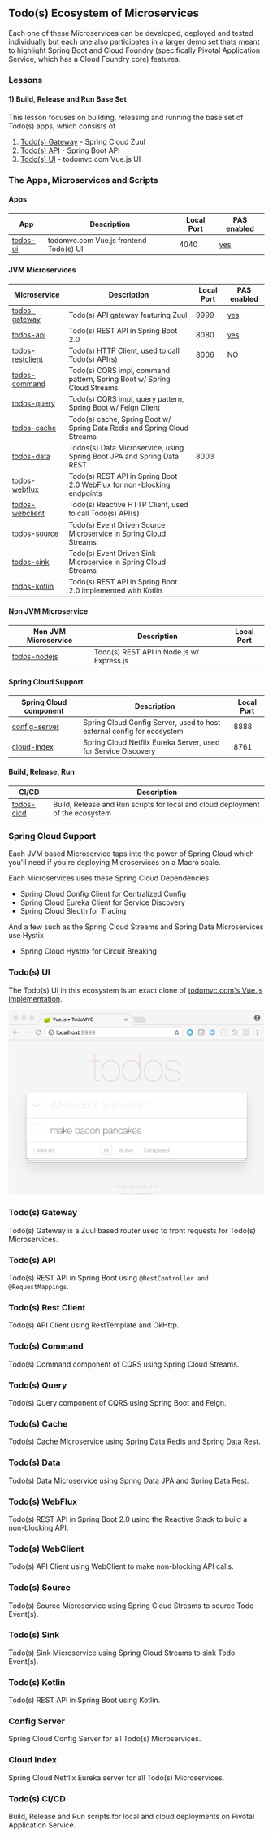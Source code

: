 ## Todo(s) Ecosystem of Microservices

Each one of these Microservices can be developed, deployed and tested individually but each one also participates in a larger demo set thats meant to highlight Spring Boot and Cloud Foundry (specifically Pivotal Application Service, which has a Cloud Foundry core) features.

### Lessons

#### 1) Build, Release and Run Base Set

This lesson focuses on building, releasing and running the base set of Todo(s) apps, which consists of

1. [Todo(s) Gateway](https://github.com/corbtastik/todos-gateway) - Spring Cloud Zuul
2. [Todo(s) API](https://github.com/corbtastik/todos-api) - Spring Boot API
3. [Todo(s) UI](https://github.com/corbtastik/todos-ui) - todomvc.com Vue.js UI

### The Apps, Microservices and Scripts

#### Apps

App | Description | Local Port | PAS enabled
------------ | ------------- | ------------- | -------------  
[todos-ui](https://github.com/corbtastik/todos-ui) | todomvc.com Vue.js frontend Todo(s) UI | 4040 | [yes](https://github.com/corbtastik/todos-ui#run-on-pas)

#### JVM Microservices

Microservice | Description | Local Port | PAS enabled
------------ | ------------- | ------------- | -------------  
[todos-gateway](https://github.com/corbtastik/todos-gateway) | Todo(s) API gateway featuring Zuul | 9999 | [yes](https://github.com/corbtastik/todos-gateway#run-on-pas)
[todos-api](https://github.com/corbtastik/todos-api) | Todo(s) REST API in Spring Boot 2.0 | 8080 | [yes](https://github.com/corbtastik/todos-api#run-on-pas)  
[todos-restclient](https://github.com/corbtastik/todos-restclient) | Todo(s) HTTP Client, used to call Todo(s) API(s) | 8006 | NO  
[todos-command](https://github.com/corbtastik/todos-command) | Todo(s) CQRS impl, command pattern, Spring Boot w/ Spring Cloud Streams |  
[todos-query](https://github.com/corbtastik/todos-query) | Todo(s) CQRS impl, query pattern, Spring Boot w/ Feign Client |  
[todos-cache](https://github.com/corbtastik/todos-cache) | Todo(s) cache, Spring Boot w/ Spring Data Redis and Spring Cloud Streams |
[todos-data](https://github.com/corbtastik/todos-data) | Todos(s) Data Microservice, using Spring Boot JPA and Spring Data REST | 8003
[todos-webflux](https://github.com/corbtastik/todos-data) | Todo(s) REST API in Spring Boot 2.0 WebFlux for non-blocking endpoints |
[todos-webclient](https://github.com/corbtastik/todos-webclient) | Todo(s) Reactive HTTP Client, used to call Todo(s) API(s) |  
[todos-source](https://github.com/corbtastik/todos-source) | Todo(s) Event Driven Source Microservice in Spring Cloud Streams |  
[todos-sink](https://github.com/corbtastik/todos-sink) | Todo(s) Event Driven Sink Microservice in Spring Cloud Streams |  
[todos-kotlin](https://github.com/corbtastik/todos-kotlin) | Todo(s) REST API in Spring Boot 2.0 implemented with Kotlin |  

#### Non JVM Microservice

Non JVM Microservice | Description | Local Port
------------ | ------------- | -------------
[todos-nodejs](https://github.com/corbtastik/todos-nodejs) | Todo(s) REST API in Node.js w/ Express.js | 

#### Spring Cloud Support

Spring Cloud component | Description | Local Port
------------ | ------------- | -------------
[config-server](https://github.com/corbtastik/config-server) | Spring Cloud Config Server, used to host external config for ecosystem | 8888
[cloud-index](https://github.com/corbtastik/cloud-index) | Spring Cloud Netflix Eureka Server, used for Service Discovery | 8761

#### Build, Release, Run

CI/CD | Description
------------ | -------------
[todos-cicd](https://github.com/corbtastik/todos-cicd) | Build, Release and Run scripts for local and cloud deployment of the ecosystem

### Spring Cloud Support

Each JVM based Microservice taps into the power of Spring Cloud which you'll need if you're deploying Microservices on a Macro scale.

Each Microservices uses these Spring Cloud Dependencies

* Spring Cloud Config Client for Centralized Config
* Spring Cloud Eureka Client for Service Discovery
* Spring Cloud Sleuth for Tracing

And a few such as the Spring Cloud Streams and Spring Data Microservices use Hystix

* Spring Cloud Hystrix for Circuit Breaking

### Todo(s) UI

The Todo(s) UI in this ecosystem is an exact clone of [todomvc.com's Vue.js implementation](http://todomvc.com/examples/vue/).

<p align="center">
    <img src="https://github.com/corbtastik/todos-images/raw/master/todos-ui/todos-ui-one.png">
</p>

### Todo(s) Gateway

Todo(s) Gateway is a Zuul based router used to front requests for Todo(s) Microservices.

### Todo(s) API

Todo(s) REST API in Spring Boot using ``@RestController and @RequestMappings``.

### Todo(s) Rest Client

Todo(s) API Client using RestTemplate and OkHttp.

### Todo(s) Command

Todo(s) Command component of CQRS using Spring Cloud Streams.

### Todo(s) Query

Todo(s) Query component of CQRS using Spring Boot and Feign.

### Todo(s) Cache

Todo(s) Cache Microservice using Spring Data Redis and Spring Data Rest.

### Todo(s) Data

Todo(s) Data Microservice using Spring Data JPA and Spring Data Rest.

### Todo(s) WebFlux

Todo(s) REST API in Spring Boot 2.0 using the Reactive Stack to build a non-blocking API.

### Todo(s) WebClient

Todo(s) API Client using WebClient to make non-blocking API calls.

### Todo(s) Source

Todo(s) Source Microservice using Spring Cloud Streams to source Todo Event(s).

### Todo(s) Sink

Todo(s) Sink Microservice using Spring Cloud Streams to sink Todo Event(s).

### Todo(s) Kotlin

Todo(s) REST API in Spring Boot using Kotlin.

### Config Server

Spring Cloud Config Server for all Todo(s) Microservices.

### Cloud Index

Spring Cloud Netflix Eureka server for all Todo(s) Microservices.

### Todo(s) CI/CD

Build, Release and Run scripts for local and cloud deployments on Pivotal Application Service.
